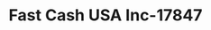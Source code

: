 ---
f_zip-code: 46970
f_state-code: IN
title: Fast Cash USA Inc-17847
f_phone: 765-472-5865
f_city-only: Peru
f_address: 18 East Canal Street Peru
f_location-unique-id: '17847'
slug: fast-cash-usa-inc-17847
updated-on: '2024-05-30T13:46:58.046Z'
created-on: '2024-05-30T13:36:59.803Z'
published-on: '2024-05-30T13:54:32.469Z'
f_city-state: cms/city/peru-in.md
f_company: cms/company/fast-cash-usa-inc.md
f_state: cms/state/indiana.md
layout: '[payday-loan].html'
tags: payday-loan
---